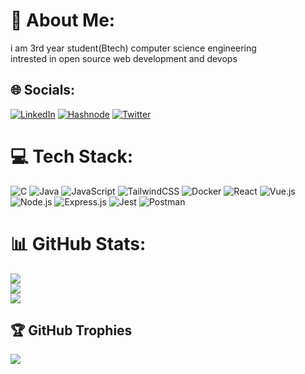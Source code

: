 # 💫 About Me:
i am 3rd year student(Btech) computer science engineering<br> intrested in open source web development and devops


## 🌐 Socials:
[![LinkedIn](https://img.shields.io/badge/LinkedIn-%230077B5.svg?logo=linkedin&logoColor=white)](https://www.linkedin.com/in/satyam-kale-983b4b2a2/) [![Hashnode](https://img.shields.io/badge/Hashnode-2962FF?style=flat&logo=hashnode&logoColor=white)](https://hashnode.com/@satyam27) [![Twitter](https://img.shields.io/badge/Twitter-%231DA1F2.svg?logo=Twitter&logoColor=white)](https://twitter.com/@satyamk07018919) 

# 💻 Tech Stack:
![C](https://img.shields.io/badge/c-%2300599C.svg?style=for-the-badge&logo=c&logoColor=white) ![Java](https://img.shields.io/badge/java-%23ED8B00.svg?style=for-the-badge&logo=java&logoColor=white) ![JavaScript](https://img.shields.io/badge/javascript-%23323330.svg?style=for-the-badge&logo=javascript&logoColor=%23F7DF1E) ![TailwindCSS](https://img.shields.io/badge/tailwindcss-%2338B2AC.svg?style=for-the-badge&logo=tailwind-css&logoColor=white) ![Docker](https://img.shields.io/badge/docker-%230db7ed.svg?style=for-the-badge&logo=docker&logoColor=white) ![React](https://img.shields.io/badge/react-%2320232a.svg?style=for-the-badge&logo=react&logoColor=%2361DAFB) ![Vue.js](https://img.shields.io/badge/vue.js-%2335495e.svg?style=for-the-badge&logo=vue.js&logoColor=%234FC08D) ![Node.js](https://img.shields.io/badge/node.js-6DA55F?style=for-the-badge&logo=node.js&logoColor=white) ![Express.js](https://img.shields.io/badge/express.js-%23404d59.svg?style=for-the-badge&logo=express&logoColor=%2361DAFB) ![Jest](https://img.shields.io/badge/jest-C21325?style=for-the-badge&logo=jest&logoColor=white) ![Postman](https://img.shields.io/badge/Postman-FF6C37?style=for-the-badge&logo=postman&logoColor=white)



# 📊 GitHub Stats:
![](https://github-readme-stats.vercel.app/api?username=satyamkale27&theme=dark&hide_border=false&include_all_commits=true&count_private=false)<br/>
![](https://github-readme-streak-stats.herokuapp.com/?user=satyamkale27&theme=dark&hide_border=false)<br/>
![](https://github-readme-stats.vercel.app/api/top-langs/?username=satyamkale27&theme=dark&hide_border=false&include_all_commits=true&count_private=false&layout=compact)

## 🏆 GitHub Trophies
![](https://github-profile-trophy.vercel.app/?username=satyamkale27&theme=radical&no-frame=false&no-bg=true&margin-w=4)
